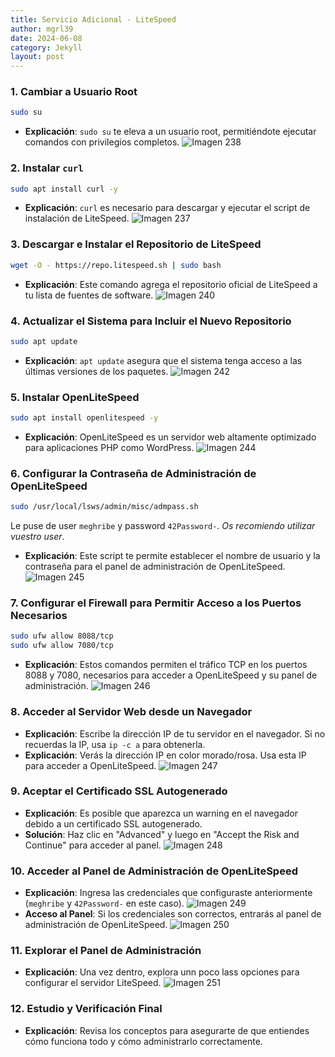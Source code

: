 ```yaml
---
title: Servicio Adicional - LiteSpeed
author: mgrl39
date: 2024-06-08
category: Jekyll
layout: post
---
```


### 1. **Cambiar a Usuario Root**
```bash
sudo su
```
- **Explicación**: `sudo su` te eleva a un usuario root, permitiéndote ejecutar comandos con privilegios completos.
![Imagen 238](https://raw.githubusercontent.com/mgrl39/Born2BeRoot/main/steps/b2br_img_238.png)

### 2. **Instalar `curl`**
```bash
sudo apt install curl -y
```
- **Explicación**: `curl` es necesario para descargar y ejecutar el script de instalación de LiteSpeed.
![Imagen 237](https://raw.githubusercontent.com/mgrl39/Born2BeRoot/main/steps/b2br_img_237.png)

### 3. **Descargar e Instalar el Repositorio de LiteSpeed**
```bash
wget -O - https://repo.litespeed.sh | sudo bash
```
- **Explicación**: Este comando agrega el repositorio oficial de LiteSpeed a tu lista de fuentes de software.
![Imagen 240](https://raw.githubusercontent.com/mgrl39/Born2BeRoot/main/steps/b2br_img_240.png)

### 4. **Actualizar el Sistema para Incluir el Nuevo Repositorio**
```bash
sudo apt update
```
- **Explicación**: `apt update` asegura que el sistema tenga acceso a las últimas versiones de los paquetes.
![Imagen 242](https://raw.githubusercontent.com/mgrl39/Born2BeRoot/main/steps/b2br_img_242.png)

### 5. **Instalar OpenLiteSpeed**
```bash
sudo apt install openlitespeed -y
```
- **Explicación**: OpenLiteSpeed es un servidor web altamente optimizado para aplicaciones PHP como WordPress.
![Imagen 244](https://raw.githubusercontent.com/mgrl39/Born2BeRoot/main/steps/b2br_img_244.png)

### 6. **Configurar la Contraseña de Administración de OpenLiteSpeed**
```bash
sudo /usr/local/lsws/admin/misc/admpass.sh
```
Le puse de user `meghribe` y password `42Password-`. _Os recomiendo utilizar vuestro user_.
- **Explicación**: Este script te permite establecer el nombre de usuario y la contraseña para el panel de administración de OpenLiteSpeed.
![Imagen 245](https://raw.githubusercontent.com/mgrl39/Born2BeRoot/main/steps/b2br_img_245.png)

### 7. **Configurar el Firewall para Permitir Acceso a los Puertos Necesarios**
```bash
sudo ufw allow 8088/tcp
sudo ufw allow 7080/tcp
``` 
- **Explicación**: Estos comandos permiten el tráfico TCP en los puertos 8088 y 7080, necesarios para acceder a OpenLiteSpeed y su panel de administración.
![Imagen 246](https://raw.githubusercontent.com/mgrl39/Born2BeRoot/main/steps/b2br_img_246.png)

### 8. **Acceder al Servidor Web desde un Navegador**
- **Explicación**: Escribe la dirección IP de tu servidor en el navegador. Si no recuerdas la IP, usa `ip -c a` para obtenerla.
- **Explicación**: Verás la dirección IP en color morado/rosa. Usa esta IP para acceder a OpenLiteSpeed.
![Imagen 247](https://raw.githubusercontent.com/mgrl39/Born2BeRoot/main/steps/b2br_img_247.png)

### 9. **Aceptar el Certificado SSL Autogenerado**
- **Explicación**: Es posible que aparezca un warning en el navegador debido a un certificado SSL autogenerado.
- **Solución**: Haz clic en "Advanced" y luego en "Accept the Risk and Continue" para acceder al panel.
![Imagen 248](https://raw.githubusercontent.com/mgrl39/Born2BeRoot/main/steps/b2br_img_248.png)

### 10. **Acceder al Panel de Administración de OpenLiteSpeed**
- **Explicación**: Ingresa las credenciales que configuraste anteriormente (`meghribe` y `42Password-` en este caso).
![Imagen 249](https://raw.githubusercontent.com/mgrl39/Born2BeRoot/main/steps/b2br_img_249.png)
- **Acceso al Panel**: Si los credenciales son correctos, entrarás al panel de administración de OpenLiteSpeed.
![Imagen 250](https://raw.githubusercontent.com/mgrl39/Born2BeRoot/main/steps/b2br_img_250.png)

### 11. **Explorar el Panel de Administración**
- **Explicación**: Una vez dentro, explora unn poco lass opciones para configurar el servidor LiteSpeed.
![Imagen 251](https://raw.githubusercontent.com/mgrl39/Born2BeRoot/main/steps/b2br_img_251.png)

### 12. **Estudio y Verificación Final**
- **Explicación**: Revisa los conceptos para asegurarte de que entiendes cómo funciona todo y cómo administrarlo correctamente.
